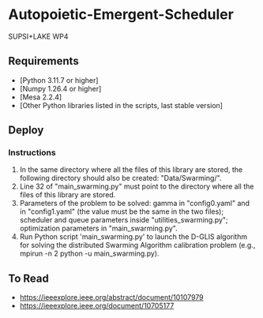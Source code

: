 # Autopoietic-Emergent-Scheduler
SUPSI+LAKE WP4
## Requirements

- [Python 3.11.7 or higher]
- [Numpy 1.26.4 or higher]
- [Mesa 2.2.4]
- [Other Python libraries listed in the scripts, last stable version]

## Deploy
### Instructions
1. In the same directory where all the files of this library are stored, the following directory should also be created: "Data/Swarming/".
2. Line 32 of "main_swarming.py" must point to the directory where all the files of this library are stored.
3. Parameters of the problem to be solved: gamma in "config0.yaml" and in "config1.yaml" (the value must be the same in the two files); scheduler and queue parameters inside "utilities_swarming.py"; optimization parameters in "main_swarming.py".
4. Run Python script 'main_swarming.py' to launch the D-GLIS algorithm for solving the distributed Swarming Algorithm calibration problem (e.g., mpirun -n 2 python -u main_swarming.py).


## To Read
- https://ieeexplore.ieee.org/abstract/document/10107979
- https://ieeexplore.ieee.org/document/10705177

